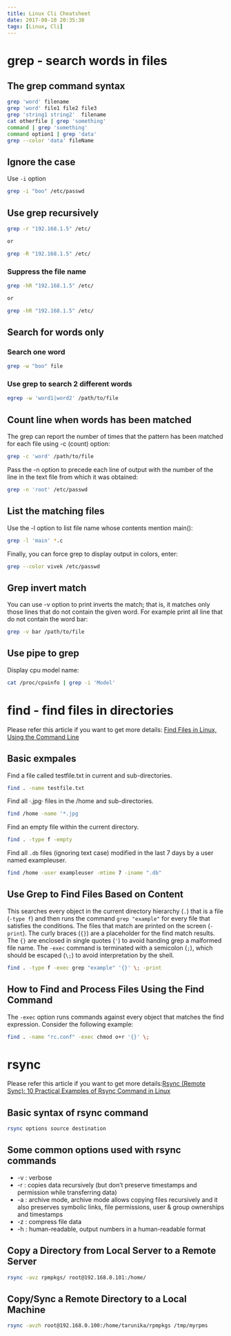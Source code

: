 ```yaml
---
title: Linux Cli Cheatsheet
date: 2017-08-10 20:35:38
tags: [Linux, Cli]
---
```



# grep - search words in files

## The grep command syntax

```bash
grep 'word' filename
grep 'word' file1 file2 file3
grep 'string1 string2'  filename
cat otherfile | grep 'something'
command | grep 'something'
command option1 | grep 'data'
grep --color 'data' fileName
```

## Ignore the case

Use `-i` option

```bash
grep -i "boo" /etc/passwd
```

## Use grep recursively

```bash
grep -r "192.168.1.5" /etc/

or

grep -R "192.168.1.5" /etc/
```

### Suppress the file name

```bash
grep -hR "192.168.1.5" /etc/

or

grep -hR "192.168.1.5" /etc/
```

## Search for words only

### Search one word

```bash
grep -w "boo" file
```

### Use grep to search 2 different words

```bash
egrep -w 'word1|word2' /path/to/file
```

## Count line when words has been matched

The grep can report the number of times that the pattern has been matched for each file using -c (count) option:

```bash
grep -c 'word' /path/to/file
```

Pass the -n option to precede each line of output with the number of the line in the text file from which it was obtained:

```bash
grep -n 'root' /etc/passwd
```

## List the matching files

Use the -l option to list file name whose contents mention main():

```bash
grep -l 'main' *.c
```

Finally, you can force grep to display output in colors, enter:

```bash
grep --color vivek /etc/passwd
```

## Grep invert match

You can use -v option to print inverts the match; that is, it matches only those lines that do not contain the given word. For example print all line that do not contain the word bar:

```bash
grep -v bar /path/to/file
```

## Use pipe to grep

Display cpu model name:

```bash
cat /proc/cpuinfo | grep -i 'Model'
```


# find - find files in directories

Please refer this article if you want to get more details: 
[Find Files in Linux, Using the Command Line](https://www.linode.com/docs/tools-reference/tools/find-files-in-linux-using-the-command-line)

## Basic exmpales

Find a file called testfile.txt in current and sub-directories.

```bash
find . -name testfile.txt
```

Find all ·.jpg· files in the /home and sub-directories.

```bash
find /home -name '*.jpg
```

Find an empty file within the current directory.

```bash
find . -type f -empty
```

Find all `.db` files (ignoring text case) modified in the last 7 days by a user named exampleuser.

```bash
find /home -user exampleuser -mtime 7 -iname ".db"
```

## Use Grep to Find Files Based on Content

This searches every object in the current directory hierarchy (`.`) that is a file (`-type f`) and then runs the command `grep "example"` for every file that satisfies the conditions. The files that match are printed on the screen (`-print`). The curly braces (`{}`) are a placeholder for the find match results. The `{}` are enclosed in single quotes (`'`) to avoid handing grep a malformed file name. The `-exec` command is terminated with a semicolon (`;`), which should be escaped (`\;`) to avoid interpretation by the shell.

```bash
find . -type f -exec grep "example" '{}' \; -print
```

## How to Find and Process Files Using the Find Command

The `-exec` option runs commands against every object that matches the find expression. Consider the following example:


```bash
find . -name "rc.conf" -exec chmod o+r '{}' \;
```

# rsync

Please refer this article if you want to get more details:[Rsync (Remote Sync): 10 Practical Examples of Rsync Command in Linux](https://www.tecmint.com/rsync-local-remote-file-synchronization-commands/)

## Basic syntax of rsync command

```bash
rsync options source destination
```

## Some common options used with rsync commands

* -v : verbose
* -r : copies data recursively (but don’t preserve timestamps and permission while transferring data)
* -a : archive mode, archive mode allows copying files recursively and it also preserves symbolic links, file permissions, user & group ownerships and timestamps
* -z : compress file data
* -h : human-readable, output numbers in a human-readable format

## Copy a Directory from Local Server to a Remote Server

```bash
rsync -avz rpmpkgs/ root@192.168.0.101:/home/
```

## Copy/Sync a Remote Directory to a Local Machine

```bash
rsync -avzh root@192.168.0.100:/home/tarunika/rpmpkgs /tmp/myrpms
```


```bash

```


```bash

```


```bash

```


```bash

```